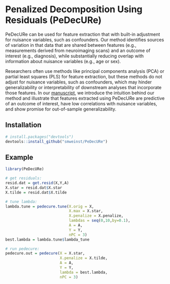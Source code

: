 
<!-- README.md is generated from README.Rmd. Please edit that file -->

# Penalized Decomposition Using Residuals (PeDecURe)

PeDecURe can be used for feature extraction that with built-in
adjustment for nuisance variables, such as confounders. Our method
identifies sources of variation in that data that are shared between
features (e.g., measurements derived from neuroimaging scans) and an
outcome of interest (e.g., diagnosis), while substantially reducing
overlap with information about nuisance variables (e.g., age or sex).

Researchers often use methods like principal components analysis (PCA)
or partial least squares (PLS) for feature extraction, but these methods
do not adjust for nuisance variables, such as confounders, which may
hinder generalizability or interpretability of downstream analyses that
incorporate those features. In our
[manuscript](https://www.biorxiv.org/content/10.1101/2022.01.27.477859v1),
we introduce the intuition behind our method and illustrate that
features extracted using PeDecURe are predictive of an outcome of
interest, have low correlations with nuisance variables, and show
promise for out-of-sample generalizability.

<!-- badges: start -->
<!-- badges: end -->

## Installation

``` r
# install.packages("devtools")
devtools::install_github("smweinst/PeDecURe")
```

## Example

``` r
library(PeDecURe)

# get residuals:
resid.dat = get.resid(X,Y,A)
X.star = resid.dat$X.star
X.tilde = resid.dat$X.tilde

# tune lambda:
lambda.tune = pedecure.tune(X.orig = X,
                            X.max = X.star,
                            X.penalize = X.penalize,
                            lambdas = seq(0,10,by=0.1),
                            A = A,
                            Y = Y,
                            nPC = 3)
best.lambda = lambda.tune$lambda_tune

# run pedecure:
pedecure.out = pedecure(X = X.star,
                        X.penalize = X.tilde,
                        A = A,
                        Y = Y,
                        lambda = best.lambda,
                        nPC = 3)
```
